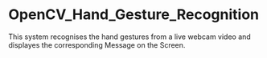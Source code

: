 # OpenCV_Hand_Gesture_Recognition
This system recognises the hand gestures from a live webcam video and displayes the corresponding Message on the Screen.
